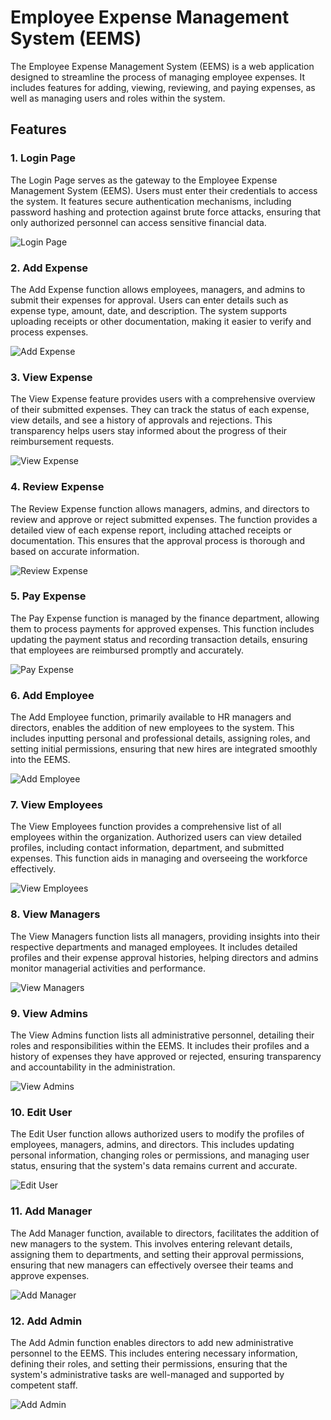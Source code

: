 # Employee Expense Management System (EEMS)

The Employee Expense Management System (EEMS) is a web application designed to streamline the process of managing employee expenses. It includes features for adding, viewing, reviewing, and paying expenses, as well as managing users and roles within the system.

## Features

### 1. Login Page
The Login Page serves as the gateway to the Employee Expense Management System (EEMS). Users must enter their credentials to access the system. It features secure authentication mechanisms, including password hashing and protection against brute force attacks, ensuring that only authorized personnel can access sensitive financial data.

![Login Page](images/login_page.png)

### 2. Add Expense
The Add Expense function allows employees, managers, and admins to submit their expenses for approval. Users can enter details such as expense type, amount, date, and description. The system supports uploading receipts or other documentation, making it easier to verify and process expenses.

![Add Expense](images/add_expense.png)

### 3. View Expense
The View Expense feature provides users with a comprehensive overview of their submitted expenses. They can track the status of each expense, view details, and see a history of approvals and rejections. This transparency helps users stay informed about the progress of their reimbursement requests.

![View Expense](images/view_expense.png)

### 4. Review Expense
The Review Expense function allows managers, admins, and directors to review and approve or reject submitted expenses. The function provides a detailed view of each expense report, including attached receipts or documentation. This ensures that the approval process is thorough and based on accurate information.

![Review Expense](images/review_expense.png)

### 5. Pay Expense
The Pay Expense function is managed by the finance department, allowing them to process payments for approved expenses. This function includes updating the payment status and recording transaction details, ensuring that employees are reimbursed promptly and accurately.

![Pay Expense](images/pay_expense.png)

### 6. Add Employee
The Add Employee function, primarily available to HR managers and directors, enables the addition of new employees to the system. This includes inputting personal and professional details, assigning roles, and setting initial permissions, ensuring that new hires are integrated smoothly into the EEMS.

![Add Employee](images/add_employee.png)

### 7. View Employees
The View Employees function provides a comprehensive list of all employees within the organization. Authorized users can view detailed profiles, including contact information, department, and submitted expenses. This function aids in managing and overseeing the workforce effectively.

![View Employees](images/view_employees.png)

### 8. View Managers
The View Managers function lists all managers, providing insights into their respective departments and managed employees. It includes detailed profiles and their expense approval histories, helping directors and admins monitor managerial activities and performance.

![View Managers](images/view_managers.png)

### 9. View Admins
The View Admins function lists all administrative personnel, detailing their roles and responsibilities within the EEMS. It includes their profiles and a history of expenses they have approved or rejected, ensuring transparency and accountability in the administration.

![View Admins](images/view_admins.png)

### 10. Edit User
The Edit User function allows authorized users to modify the profiles of employees, managers, admins, and directors. This includes updating personal information, changing roles or permissions, and managing user status, ensuring that the system's data remains current and accurate.

![Edit User](images/edit_user.png)

### 11. Add Manager
The Add Manager function, available to directors, facilitates the addition of new managers to the system. This involves entering relevant details, assigning them to departments, and setting their approval permissions, ensuring that new managers can effectively oversee their teams and approve expenses.

![Add Manager](images/add_manager.png)

### 12. Add Admin
The Add Admin function enables directors to add new administrative personnel to the EEMS. This includes entering necessary information, defining their roles, and setting their permissions, ensuring that the system's administrative tasks are well-managed and supported by competent staff.

![Add Admin](images/add_admin.png)


